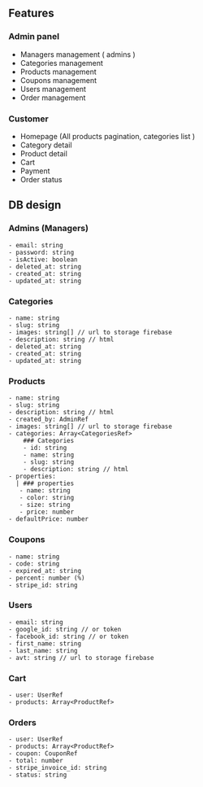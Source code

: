 ## Features
### Admin panel
- Managers management ( admins )
- Categories management
- Products management
- Coupons management
- Users management
- Order management
### Customer
- Homepage (All products pagination, categories list )
- Category detail
- Product detail 
- Cart
- Payment
- Order status
   
## DB design 

### Admins (Managers)
```
- email: string
- password: string
- isActive: boolean
- deleted_at: string
- created_at: string
- updated_at: string
```
### Categories
```
- name: string
- slug: string
- images: string[] // url to storage firebase
- description: string // html
- deleted_at: string
- created_at: string
- updated_at: string
```
### Products
```
- name: string
- slug: string
- description: string // html
- created_by: AdminRef
- images: string[] // url to storage firebase
- categories: Array<CategoriesRef>
    ### Categories
    - id: string
    - name: string
    - slug: string
    - description: string // html
- properties:
  | ### properties
   - name: string
   - color: string
   - size: string
   - price: number
- defaultPrice: number
```
### Coupons
```
- name: string
- code: string
- expired_at: string
- percent: number (%)
- stripe_id: string
```
### Users
```
- email: string
- google_id: string // or token
- facebook_id: string // or token
- first_name: string
- last_name: string
- avt: string // url to storage firebase

```
### Cart
```
- user: UserRef
- products: Array<ProductRef>
```
### Orders
```
- user: UserRef
- products: Array<ProductRef>
- coupon: CouponRef
- total: number
- stripe_invoice_id: string
- status: string
```